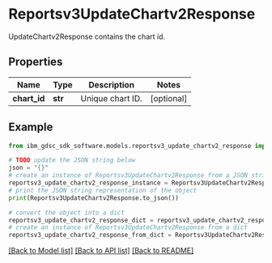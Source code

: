 # Reportsv3UpdateChartv2Response

UpdateChartv2Response contains the chart id.

## Properties

Name | Type | Description | Notes
------------ | ------------- | ------------- | -------------
**chart_id** | **str** | Unique chart ID. | [optional] 

## Example

```python
from ibm_gdsc_sdk_software.models.reportsv3_update_chartv2_response import Reportsv3UpdateChartv2Response

# TODO update the JSON string below
json = "{}"
# create an instance of Reportsv3UpdateChartv2Response from a JSON string
reportsv3_update_chartv2_response_instance = Reportsv3UpdateChartv2Response.from_json(json)
# print the JSON string representation of the object
print(Reportsv3UpdateChartv2Response.to_json())

# convert the object into a dict
reportsv3_update_chartv2_response_dict = reportsv3_update_chartv2_response_instance.to_dict()
# create an instance of Reportsv3UpdateChartv2Response from a dict
reportsv3_update_chartv2_response_from_dict = Reportsv3UpdateChartv2Response.from_dict(reportsv3_update_chartv2_response_dict)
```
[[Back to Model list]](../README.md#documentation-for-models) [[Back to API list]](../README.md#documentation-for-api-endpoints) [[Back to README]](../README.md)



